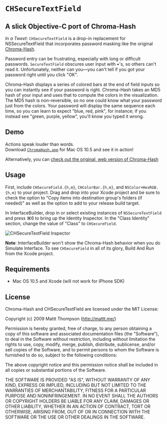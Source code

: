 `CHSecureTextField`
===================

## A slick Objective-C port of Chroma-Hash

*In a Tweet*: `CHSecureTextField` is a drop-in replacement for NSSecureTextField that incorporates password masking like the original [Chroma-Hash](http://github.com/mattt/Chroma-Hash/tree/master).

Password entry can be frustrating, especially with long or difficult passwords. `SecureTextField` obscures user input with •'s, so others can't read it. Unfortunately, neither can you—you can't tell if you got your password right until you click "OK".

Chroma-Hash displays a series of colored bars at the end of field inputs so you can instantly see if your password is right. Chroma-Hash takes an MD5 hash of your input and uses that to compute the colors in the visualization. The MD5 hash is non-reversible, so no one could know what your password just from the colors. Your password will display the same sequence each time, so you can learn to expect "blue, red, pink", for instance; if you instead see "green, purple, yellow", you'll know you typed it wrong.

## Demo

Actions speak louder than words.  
Download [`ChromaHash.app`](http://cloud.github.com/downloads/mattt/CHSecureTextField/ChromaHash.zip) for Mac OS 10.5 and see it in action!

Alternatively, you can [check out the original, web version of Chroma-Hash](http://mattt.github.com/Chroma-Hash/)

## Usage

First, include `CHSecureField.{h,m}`, `CHColorBar.{h,m}`, and `NSColor+HexRGB.{h,m}` to your project. Drag and drop into your Xcode project and be sure to check the option to "Copy items into destination group's folders (if needed)" as well as the option to add to your release build target.

In InterfaceBuilder, drop in or select existing instances of `NSSecureTextField` and press ⌘6 to bring up the Identity Inspector. In the "Class Identity" section, change the value of "Class" to `CHSecureField`.

![CHSecureTextField Inspector](http://mattt.github.com/CHSecureTextField/CHSecureTextField-Inspector.png "CHSecureTextField Inspector")

**Note**: InterfaceBuilder won't show the Chroma-Hash behavior when you do Simulate Interface. To see `CHSecureField` in all of its glory, Build And Run from the Xcode project.

## Requirements

- Mac OS 10.5 and Xcode (will not work for iPhone SDK)

## License

Chroma-Hash and CHSecureTextField are licensed under the MIT License:

  Copyright (c) 2009 Mattt Thompson (http://mattt.me/)

  Permission is hereby granted, free of charge, to any person obtaining a copy
  of this software and associated documentation files (the "Software"), to deal
  in the Software without restriction, including without limitation the rights
  to use, copy, modify, merge, publish, distribute, sublicense, and/or sell
  copies of the Software, and to permit persons to whom the Software is
  furnished to do so, subject to the following conditions:

  The above copyright notice and this permission notice shall be included in
  all copies or substantial portions of the Software.

  THE SOFTWARE IS PROVIDED "AS IS", WITHOUT WARRANTY OF ANY KIND, EXPRESS OR
  IMPLIED, INCLUDING BUT NOT LIMITED TO THE WARRANTIES OF MERCHANTABILITY,
  FITNESS FOR A PARTICULAR PURPOSE AND NONINFRINGEMENT. IN NO EVENT SHALL THE
  AUTHORS OR COPYRIGHT HOLDERS BE LIABLE FOR ANY CLAIM, DAMAGES OR OTHER
  LIABILITY, WHETHER IN AN ACTION OF CONTRACT, TORT OR OTHERWISE, ARISING FROM,
  OUT OF OR IN CONNECTION WITH THE SOFTWARE OR THE USE OR OTHER DEALINGS IN
  THE SOFTWARE.